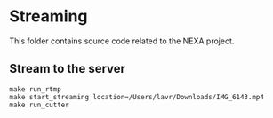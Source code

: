# Streaming

This folder contains source code related to the NEXA project.

## Stream to the server

```shell
make run_rtmp
make start_streaming location=/Users/lavr/Downloads/IMG_6143.mp4
make run_cutter
```
